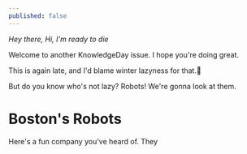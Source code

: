 ```yaml
---
published: false
---
```

_Hey there, Hi, I'm ready to die_  

Welcome to another KnowledgeDay issue. I hope you're doing great.  

This is again late, and I'd blame winter lazyness for that.🤷  

But do you know who's not lazy? Robots! We're gonna look at them.

# Boston's Robots
Here's a fun company you've heard of. They 